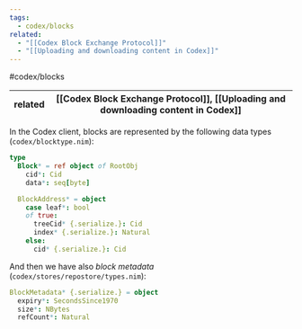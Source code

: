 ```yaml
---
tags:
  - codex/blocks
related:
  - "[[Codex Block Exchange Protocol]]"
  - "[[Uploading and downloading content in Codex]]"
---
```


#codex/blocks 

| related | [[Codex Block Exchange Protocol]], [[Uploading and downloading content in Codex]] |
| ------- | --------------------------------------------------------------------------------- |


In the Codex client, blocks are represented by the following data types (`codex/blocktype.nim`):

```nim
type
  Block* = ref object of RootObj
    cid*: Cid
    data*: seq[byte]

  BlockAddress* = object
    case leaf*: bool
    of true:
      treeCid* {.serialize.}: Cid
      index* {.serialize.}: Natural
    else:
      cid* {.serialize.}: Cid
```

And then we have also *block metadata* (`codex/stores/repostore/types.nim`):

```nim
BlockMetadata* {.serialize.} = object
  expiry*: SecondsSince1970
  size*: NBytes
  refCount*: Natural
```
